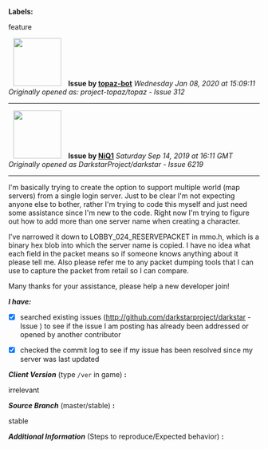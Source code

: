 **Labels:**

feature



<a href="https://github.com/topaz-bot"><img src="https://avatars3.githubusercontent.com/u/59651103?v=4" width="96" height="96" hspace="10"></img></a> **Issue by [topaz-bot](https://github.com/topaz-bot)**
_Wednesday Jan 08, 2020 at 15:09:11_
_Originally opened as: project-topaz/topaz - Issue 312_

----

<a href="https://github.com/NiQ1"><img src="https://avatars3.githubusercontent.com/u/23407689?v=4"  width="96" height="96" hspace="10"></img></a> **Issue by [NiQ1](https://github.com/NiQ1)**
_Saturday Sep 14, 2019 at 16:11 GMT_
_Originally opened as DarkstarProject/darkstar - Issue 6219_

----

I'm basically trying to create the option to support multiple world (map servers) from a single login server. Just to be clear I'm not expecting anyone else to bother, rather I'm trying to code this myself and just need some assistance since I'm new to the code. Right now I'm trying to figure out how to add more than one server name when creating a character.

I've narrowed it down to LOBBY_024_RESERVEPACKET in mmo.h, which is a binary hex blob into which the server name is copied. I have no idea what each field in the packet means so if someone knows anything about it please tell me. Also please refer me to any packet dumping tools that I can use to capture the packet from retail so I can compare.

Many thanks for your assistance, please help a new developer join!

<!-- place 'x' mark between square [] brackets to checkmark box -->

**_I have:_**

- [X] searched existing issues (http://github.com/darkstarproject/darkstar - Issue ) to see if the issue I am posting has already been addressed or opened by another contributor
- [X] checked the commit log to see if my issue has been resolved since my server was last updated


<!-- Issues will be closed without being looked into if the following information is missing (unless its not applicable). -->

**_Client Version_** (type `/ver` in game) **:** 
irrelevant

**_Source Branch_** (master/stable) **:** 
stable

<!-- If there is a server you know we can reproduce this on right now, please mention it here. -->
**_Additional Information_** (Steps to reproduce/Expected behavior) **:** 



